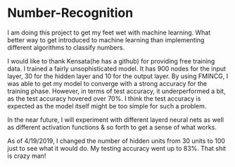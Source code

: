 # Number-Recognition
I am doing this project to get my feet wet with machine learning. What better way to get introduced to machine learning than implementing different algorithms to classify numbers.

I would like to thank Kensata(he has a github) for providing free training data. I trained a fairly unsophisticated model. It has 900 nodes for the input layer, 30 for the hidden layer and 10 for the output layer. By using FMINCG, I was able to get my model to converge with a strong accuracy for the training phase. However, in terms of test accuracy, it underperformed a bit, as the test accuracy hovered over 70%. I think the test accuracy is expected as the model itself might be too simple for such a problem. 

In the near future, I will experiment with different layerd neural nets as well as different activation functions & so forth to get a sense of what works.

As of 4/19/2019, I changed the number of hidden units from 30 units to 100 just to see what it would do. My testing accuracy went up to 83%. That shit is crazy man!
